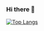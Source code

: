 ### Hi there 👋

[![Top Langs](https://github-readme-stats.vercel.app/api/top-langs/?username=dfacoet&hide=jupyter+notebook)](https://github.com/anuraghazra/github-readme-stats)

<!--
**dfacoet/dfacoet** is a ✨ _special_ ✨ repository because its `README.md` (this file) appears on your GitHub profile.

Here are some ideas to get you started:

- 🔭 I’m currently working on ...
- 🌱 I’m currently learning ...
- 👯 I’m looking to collaborate on ...
- 🤔 I’m looking for help with ...
- 💬 Ask me about ...
- 📫 How to reach me: ...
- 😄 Pronouns: ...
- ⚡ Fun fact: ...
-->
